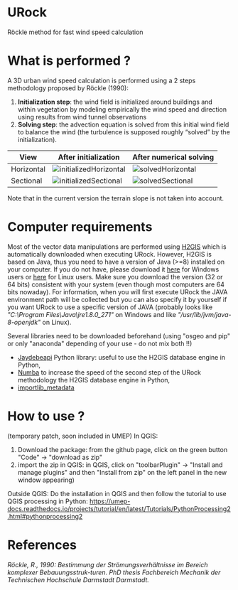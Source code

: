 # URock
Röckle method for fast wind speed calculation

# What is performed ?
A 3D urban wind speed calculation is performed using a 2 steps methodology proposed by Röckle (1990):
1. **Initialization step**: the wind field is initialized around buildings and within vegetation by modeling empirically the wind speed and direction using results from wind tunnel observations
2. **Solving step**: the advection equation is solved from this initial wind field to balance the wind (the turbulence is supposed roughly “solved” by the initialization).

| View | After initialization | After numerical solving |
| -- | -- | -- |
| Horizontal | ![initializedHorizontal](https://user-images.githubusercontent.com/13120405/117828537-2fa09100-b272-11eb-8ff7-08cfd95f0baf.png) | ![solvedHorizontal](https://user-images.githubusercontent.com/13120405/117828703-5bbc1200-b272-11eb-8c76-8acc23dc06d5.png) |
| Sectional | ![initializedSectional](https://user-images.githubusercontent.com/13120405/117829471-12b88d80-b273-11eb-9fa8-38f1d8a31d9d.png) | ![solvedSectional](https://user-images.githubusercontent.com/13120405/117829042-ab024280-b272-11eb-897c-8b725ecbb883.png) |

Note that in the current version the terrain slope is not taken into account.

# Computer requirements
Most of the vector data manipulations are performed using [H2GIS](http://www.h2gis.org/) which is automatically downloaded when executing URock. However, H2GIS is based on Java, thus you need to have a version of Java (>=8) installed on your computer. If you do not have, please download it [here](https://java.com/en/download/windows_manual.jsp) for Windows users or [here](https://java.com/en/download/) for Linux users. Make sure you download the version (32 or 64 bits) consistent with your system (even though most computers are 64 bits nowaday). For information, when you will first execute URock the JAVA environment path will be collected but you can also specify it by yourself if you want URock to use a specific version of JAVA (probably looks like _"C:\Program Files\Java\jre1.8.0_271"_ on Windows and like _"/usr/lib/jvm/java-8-openjdk"_ on Linux).

Several libraries need to be downloaded beforehand (using "osgeo and pip" or only "anaconda" depending of your use - do not mix both !!)
- [Jaydebeapi](https://pypi.org/project/JayDeBeApi/) Python library: useful to use the H2GIS database engine in Python,
- [Numba](https://numba.readthedocs.io/en/stable/user/installing.html) to increase the speed of the second step of the URock methodology
the H2GIS database engine in Python,
- [importlib_metadata](https://importlib-metadata.readthedocs.io/en/latest/)

# How to use ?
(temporary patch, soon included in UMEP)
In QGIS:
1. Download the package: from the github page, click on the green button "Code" -> "download as zip" 
2. import the zip in QGIS: in QGIS, click on "toolbarPlugin" -> "Install and manage plugins" and then "Install from zip" on the left panel in the new window appearing)

Outside QGIS:
Do the installation in QGIS and then follow the tutorial to use QGIS processing in Python: https://umep-docs.readthedocs.io/projects/tutorial/en/latest/Tutorials/PythonProcessing2.html#pythonprocessing2


# References
_Röckle, R., 1990: Bestimmung der Strömungsverhältnisse im Bereich komplexer Bebauungsstruk-turen. PhD thesis Fachbereich Mechanik der Technischen Hochschule Darmstadt Darmstadt._

